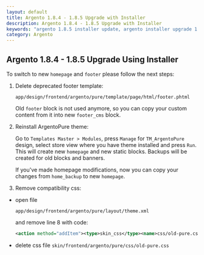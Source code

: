 ```yaml
---
layout: default
title: Argento 1.8.4 - 1.8.5 Upgrade with Installer
description: Argento 1.8.4 - 1.8.5 Upgrade with Installer
keywords: "argento 1.8.5 installer update, argento installer upgrade 1.8.5"
category: Argento
---
```


## Argento 1.8.4 - 1.8.5 Upgrade Using Installer

To switch to new `homepage` and `footer` please follow the next steps:

1. Delete deprecated footer template:

    ```
    app/design/frontend/argento/pure/template/page/html/footer.phtml
    ```

    Old `footer` block is not used anymore, so you can copy your custom
    content from it into new `footer_cms` block.

2. Reinstall ArgentoPure theme:

    Go to `Templates Master > Modules`, press `Manage` for `TM_ArgentoPure`
    design, select store view where you have theme installed and press `Run`.
    This will create new `homepage` and new static blocks.
    Backups will be created for old blocks and banners.

    If you've made homepage modifications, now you can copy your changes
    from `home_backup` to new `homepage`.

3.  Remove compatibility css:

-   open file

    ```
    app/design/frontend/argento/pure/layout/theme.xml
    ```

    and remove line 8 with code:

    ```xml
    <action method="addItem"><type>skin_css</type><name>css/old-pure.css</name></action>
    ```

-   delete css file `skin/frontend/argento/pure/css/old-pure.css`
